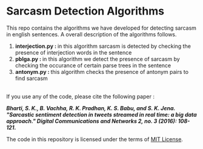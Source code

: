 # Sarcasm Detection Algorithms
This repo contains the algorithms we have developed for detecting sarcasm in english sentences. A overall description of the algorithms follows.  
1. <b>interjection.py : </b>in this algorithm sarcasm is detected by checking the presence of interjection words in the sentence  
2. <b>pblga.py : </b>in this algorithm we detect the presence of sarcasm by checking the occurance of certain parse trees in the sentence  
3. <b>antonym.py : </b>this algorithm checks the presence of antonym pairs to find sarcasm  
<br/>
If you use any of the code, please cite the following paper :

<em><strong>Bharti, S. K., B. Vachha, R. K. Pradhan, K. S. Babu, and S. K. Jena. "Sarcastic sentiment detection in tweets streamed in real time: a big data approach." Digital Communications and Networks 2, no. 3 (2016): 108-121.</em></strong> 

The code in this repository is licensed under the terms of [MIT License](http://opensource.org/licenses/MIT).
